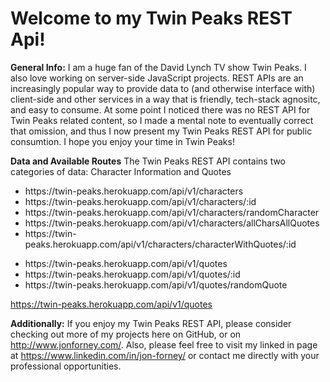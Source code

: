 # Welcome to my Twin Peaks REST Api!

**General Info:** I am a huge fan of the David Lynch TV show Twin Peaks. I also love working on server-side JavaScript projects. REST APIs are an increasingly popular way to provide data to (and otherwise interface with) client-side and other services in a way that is friendly, tech-stack agnositc, and easy to consume. At some point I noticed there was no REST API for Twin Peaks related content, so I made a mental note to eventually correct that omission, and thus I now present my Twin Peaks REST API for public consumtion. I hope you enjoy your time in Twin Peaks!

**Data and Available Routes**
The Twin Peaks REST API contains two categories of data: Character Information and Quotes
<ul>
<li>https://twin-peaks.herokuapp.com/api/v1/characters</li>
<li>https://twin-peaks.herokuapp.com/api/v1/characters/:id</li>
<li>https://twin-peaks.herokuapp.com/api/v1/characters/randomCharacter</li>
<li>https://twin-peaks.herokuapp.com/api/v1/characters/allCharsAllQuotes</li>
<li>https://twin-peaks.herokuapp.com/api/v1/characters/characterWithQuotes/:id</li>
</ul>
<ul>
<li>https://twin-peaks.herokuapp.com/api/v1/quotes</li>
<li>https://twin-peaks.herokuapp.com/api/v1/quotes/:id</li>
<li>https://twin-peaks.herokuapp.com/api/v1/quotes/randomQuote</li>
</ul>

https://twin-peaks.herokuapp.com/api/v1/quotes


**Additionally:** If you enjoy my Twin Peaks REST API, please consider checking out more of my projects here on GitHub, or on http://www.jonforney.com/. Also, please feel free to visit my linked in page at https://www.linkedin.com/in/jon-forney/ or contact me directly with your professional opportunities.